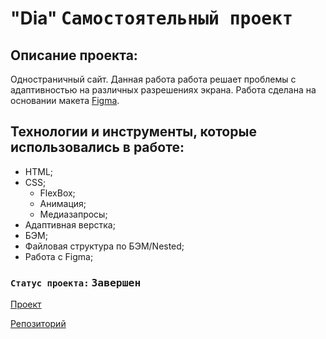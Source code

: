 # "Dia" <kbd>Самостоятельный проект</kbd>

## Описание проекта:
Одностраничный сайт. Данная работа работа решает проблемы с адаптивностью на различных разрешениях экрана. Работа сделана на основании макета [Figma](https://www.figma.com/file/oUfdXlFsdbTimyzXTsHZaV/Dia-(Copy)).

## Технологии и инструменты, которые использовались в работе:
  * HTML;
  * CSS;
    * FlexBox;
    * Анимация;
    * Медиазапросы;
  * Адаптивная верстка;
  * БЭМ;
  * Файловая структура по БЭМ/Nested;
  * Работа с Figma;

### `Статус проекта:` <kbd>Завершен</kbd>

[Проект](https://ieasyjet.github.io/Dia/)

[Репозиторий](https://github.com/iEasyJet/Dia)
